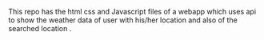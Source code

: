 This repo has the html css and Javascript files of a webapp which uses api to show the weather data of user with his/her location and also of the searched location . 
 
